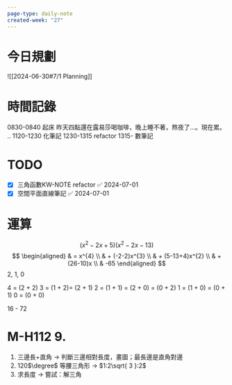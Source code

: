 ```yaml
---
page-type: daily-note
created-week: "27"
---
```

# 今日規劃
![[2024-06-30#7/1 Planning]]
# 時間記錄
0830-0840 起床
昨天四點還在露易莎喝咖啡，晚上睡不著，熬夜了...。現在累。
..
1120-1230 化筆記
1230-1315 refactor
1315- 數筆記

# TODO
- [x] 三角函數KW-NOTE refactor ✅ 2024-07-01
- [x] 空間平面直線筆記 ✅ 2024-07-01

# 運算
$$
(x^{2}-2x+5)(x^{2}-2x-13)
$$
$$
\begin{aligned}
 & = x^{4} \\
 & + (-2-2)x^{3} \\
 & + (5-13+4)x^{2} \\
 & + (26-10)x \\
 & -65
\end{aligned}
$$
2, 1, 0

4 = (2 + 2)
3 = (1 + 2)= (2 + 1)
2 = (1 + 1) = (2 + 0) = (0 + 2)
1 = (1 + 0) = (0 + 1)
0 = (0 + 0)


16 - 72
# M-H112 9.
1. 三邊長+直角 -> 判斷三邊相對長度，畫圖；最長邊是直角對邊
2. 120$\degree$ 等腰三角形 -> $1:2\sqrt{ 3 }:2$
3. 求長度 -> 嘗試：解三角